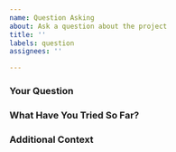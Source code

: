 ```yaml
---
name: Question Asking
about: Ask a question about the project
title: ''
labels: question
assignees: ''

---
```


<!--
Don't ask questions about issues, errors or problems you have and instead open
a proper issue with the right template from the previous selection.

Before asking a question make sure it hasn't been asked or answered yet.
-->

### Your Question
<!-- Please write your question here. Be as clear and concise as possible. -->

### What Have You Tried So Far?
<!-- Have you tried to find the answer in the documentation or elsewhere? Please describe what you've tried. -->

### Additional Context
